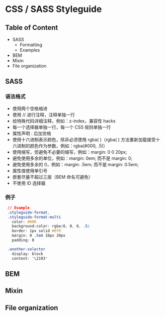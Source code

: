 # CSS / SASS Styleguide

## Table of Content

- SASS
  - Formatting
  - Examples
- BEM
- Mixin
- File organization


## SASS

### 语法格式

- 使用两个空格缩进
- 使用 // 进行注释，注释单独一行
- 给特殊代码详细注释，例如：z-index，兼容性 hacks
- 每一个选择器单独一行，每一个 CSS 规则单独一行
- 属性声明 : 后加空格
- 使用十六进制表示颜色，除非必须使用 rgba( )（rgba( ) 方法重新加载接受十六进制的颜色作为参数，例如：rgba(#000, .5)）
- 使用缩写，但避免不必要的缩写，例如：margin: 0 0 20px;
- 避免使用多余的单位，例如：margin: 0em; 而不是 margin: 0;
- 避免使用多余的 0，例如：margin: .5em; 而不是 margin: 0.5em;
- 属性值使用单引号
- 嵌套尽量不超过三层（BEM 命名可避免）
- 不使用 ID 选择器

### 例子

``` CSS
 // Example
 .styleguide-format,
 .styleguide-format-multi
   color: #000
   background-color: rgba(0, 0, 0, .5)
   border: 1px solid #0f0
   margin: 0 .5em 10px 20px
   padding: 0

 .another-selector
   display: block
   content: '\2193'
```


## BEM

## Mixin

## File organization
